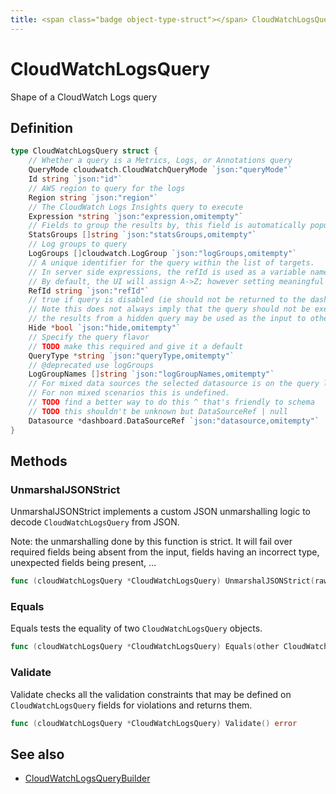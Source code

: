 ```yaml
---
title: <span class="badge object-type-struct"></span> CloudWatchLogsQuery
---
```

# <span class="badge object-type-struct"></span> CloudWatchLogsQuery

Shape of a CloudWatch Logs query

## Definition

```go
type CloudWatchLogsQuery struct {
    // Whether a query is a Metrics, Logs, or Annotations query
    QueryMode cloudwatch.CloudWatchQueryMode `json:"queryMode"`
    Id string `json:"id"`
    // AWS region to query for the logs
    Region string `json:"region"`
    // The CloudWatch Logs Insights query to execute
    Expression *string `json:"expression,omitempty"`
    // Fields to group the results by, this field is automatically populated whenever the query is updated
    StatsGroups []string `json:"statsGroups,omitempty"`
    // Log groups to query
    LogGroups []cloudwatch.LogGroup `json:"logGroups,omitempty"`
    // A unique identifier for the query within the list of targets.
    // In server side expressions, the refId is used as a variable name to identify results.
    // By default, the UI will assign A->Z; however setting meaningful names may be useful.
    RefId string `json:"refId"`
    // true if query is disabled (ie should not be returned to the dashboard)
    // Note this does not always imply that the query should not be executed since
    // the results from a hidden query may be used as the input to other queries (SSE etc)
    Hide *bool `json:"hide,omitempty"`
    // Specify the query flavor
    // TODO make this required and give it a default
    QueryType *string `json:"queryType,omitempty"`
    // @deprecated use logGroups
    LogGroupNames []string `json:"logGroupNames,omitempty"`
    // For mixed data sources the selected datasource is on the query level.
    // For non mixed scenarios this is undefined.
    // TODO find a better way to do this ^ that's friendly to schema
    // TODO this shouldn't be unknown but DataSourceRef | null
    Datasource *dashboard.DataSourceRef `json:"datasource,omitempty"`
}
```
## Methods

### <span class="badge object-method"></span> UnmarshalJSONStrict

UnmarshalJSONStrict implements a custom JSON unmarshalling logic to decode `CloudWatchLogsQuery` from JSON.

Note: the unmarshalling done by this function is strict. It will fail over required fields being absent from the input, fields having an incorrect type, unexpected fields being present, …

```go
func (cloudWatchLogsQuery *CloudWatchLogsQuery) UnmarshalJSONStrict(raw []byte) error
```

### <span class="badge object-method"></span> Equals

Equals tests the equality of two `CloudWatchLogsQuery` objects.

```go
func (cloudWatchLogsQuery *CloudWatchLogsQuery) Equals(other CloudWatchLogsQuery) bool
```

### <span class="badge object-method"></span> Validate

Validate checks all the validation constraints that may be defined on `CloudWatchLogsQuery` fields for violations and returns them.

```go
func (cloudWatchLogsQuery *CloudWatchLogsQuery) Validate() error
```

## See also

 * <span class="badge builder"></span> [CloudWatchLogsQueryBuilder](./builder-CloudWatchLogsQueryBuilder.md)
